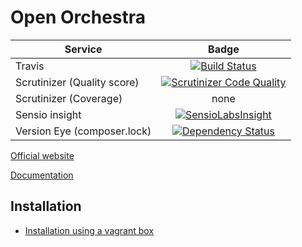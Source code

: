 Open Orchestra
=============

| Service       | Badge         |
| ------------- |:-------------:|
| Travis | [![Build Status](https://travis-ci.org/open-orchestra/open-orchestra.svg?branch=master)](https://travis-ci.org/open-orchestra/open-orchestra) |
| Scrutinizer (Quality score) | [![Scrutinizer Code Quality](https://scrutinizer-ci.com/g/open-orchestra/open-orchestra/badges/quality-score.png?b=master)](https://scrutinizer-ci.com/g/open-orchestra/open-orchestra/?branch=master) |
| Scrutinizer (Coverage) | none |
| Sensio insight | [![SensioLabsInsight](https://insight.sensiolabs.com/projects/0becefa5-5b35-4db8-9ddf-e0ade4da7262/big.png)](https://insight.sensiolabs.com/projects/0becefa5-5b35-4db8-9ddf-e0ade4da7262) |
| Version Eye (composer.lock) | [![Dependency Status](https://www.versioneye.com/user/projects/551e85f5971f781c480000c4/badge.svg?style=flat)](https://www.versioneye.com/user/projects/551e85f5971f781c480000c4) |

[Official website][website]

[Documentation][documentation]

Installation
------------

* [Installation using a vagrant box][install]

[website]: http://www.open-orchestra.com
[documentation]: https://github.com/open-orchestra/open-orchestra-docs
[install]: https://github.com/open-orchestra/open-orchestra-docs/blob/master/en/developer_guide/install.rst
